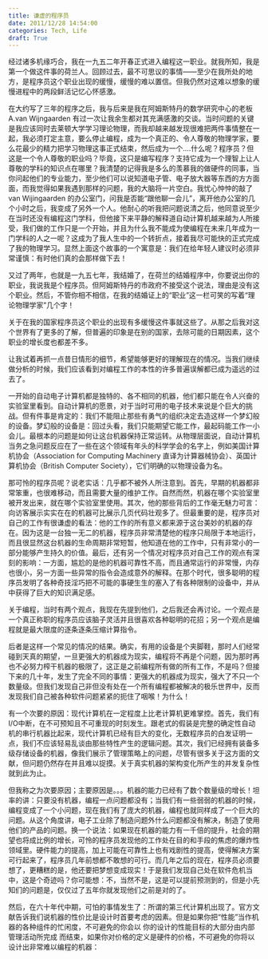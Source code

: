 ```yaml
---
title: 谦虚的程序员
date: 2011/12/28 14:54:00
categories: Tech, Life
draft: True
---
```

经过诸多机缘巧合，我在一九五二年开春正式进入编程这一职业。就我所知，我是第一个做这件事的荷兰人。回顾过去，最不可思议的事情——至少在我所处的地方，是程序员这个职业出现的缓慢，缓慢的难以置信。但我仍然对这难以想象的缓慢进程中的两段鲜活记忆心怀感激。

在大约写了三年的程序之后，我与后来是我在阿姆斯特丹的数学研究中心的老板A.van Wijngaarden 有过一次让我余生都对其充满感激的交谈。当时问题的关键是我应该同时去莱顿大学学习理论物理，而我却越来越发现很难把两件事情整在一起，我必须打定主意，要么停止编程，成为一个真正的、令人尊敬的物理学家，要么花最少的精力把学习物理这事正式结束，然后成为一个....什么呢？程序员？但这是一个令人尊敬的职业吗？毕竟，这只是编写程序？支持它成为一个理智上让人尊敬的学科的知识点在哪里？我清楚的记得我是多么的羡慕我的做硬件的同事，当你问起他们的专业能力，至少他们可以说知道电子管、电子放大器等东西的方方面面，而我觉得如果我遇到那样的问题，我的大脑将一片空白。我忧心忡忡的敲了 van Wijingaarden 的办公室门，问我是否能“跟他聊一会儿”，离开他办公室的几个小时之后，我变成了另外一个人。他耐心的听我把问题说清之后，他同意说至少在当时还没有编程这门学科，但他接下来平静的解释道自动计算机越来越为人所接受，我们做的工作只是一个开始，并且为什么我不能成为使编程在未来几年成为一门学科的人之一呢？这成为了我人生中的一个转折点，接着我尽可能快的正式完成了我的物理学习。显然上面这个故事的一个寓意是：我们在给年轻人建议时必须非常谨慎：有时他们真的会那样做下去！

又过了两年，也就是一九五七年，我结婚了，在荷兰的结婚程序中，你要说出你的职业，我说我是个程序员。但阿姆斯特丹的市政府不接受这个说法，理由是没有这个职业。然后，不管你相不相信，在我的结婚证上的“职业”这一栏可笑的写着“理论物理学家”几个字！

关于在我的国家程序员这个职业的出现有多缓慢这件事就这些了。从那之后我对这个世界有了更多的了解，但普遍的印象是在别的国家，去除可能的日期因素，这个职业的增长度也都差不多。

让我试着再抓一点昔日情形的细节，希望能够更好的理解现在的情况。当我们继续做分析的时候，我们应该看到对编程工作的本性的许多普遍误解都已成为遥远的过去了。

一开始的自动电子计算机都是独特的、各不相同的机器，他们都只能在令人兴奋的实验室里看到。自动计算机的愿景，对于当时可用的电子技术来说是个巨大的挑战。但有件事是肯定的：我们不能阻止那些有勇气的组织决定去造这样一个梦幻般的设备。梦幻般的设备是：回过头看，我们只能期望它能工作，最起码能工作一小会儿。最根本的问题是如何让这台机器保持正常运转。从物理层面说，自动计算机当务之急问题反应在了一些在这个领域有年头的科学学会的名字上，例如美国计算机协会（Association for Computing Machinery 直译为计算器械协会）、英国计算机协会（British Computer Society），它们明确的以物理设备为名。

那可怜的程序员呢？说老实话：几乎都不被外人所注意到。首先，早期的机器都非常笨重，也很难移动，而且需要大量的维护工作。自然而然，机器在哪个实验室里被开发出来，就在哪个实验室里使用。其次，他的那些背后的工作毫无魅力可言：向访客展示实实在在的机器可比展示几页代码壮观多了。但最重要的是，程序员对自己的工作有很谦虚的看法：他的工作的所有意义都来源于这台美妙的机器的存在。因为这是一台独一无二的机器，程序员非常清楚他的程序只局限于本地运行，而且很显然这台机器的生命周期非常短暂，他知道在他的工作中，只有非常小的一部分能够产生持久的价值。最后，还有另一个情况对程序员对自己工作的观点有深刻的影响：一方面，尴尬的是他的机器可靠性不高，而且通常运行的非常慢，内存也很小，另一方面一些异常的指令会造成意外的解释。在那个时代，很多聪明的程序员发明了各种奇技淫巧把不可能的事硬生生的塞入了有各种限制的设备中，并从中获得了巨大的知识满足感。

关于编程，当时有两个观点，我现在先提到他们，之后我还会再讨论。一个观点是一个真正称职的程序员应该脑子灵活并且很喜欢各种聪明的花招；另一个观点是编程就是最大限度的逐条逐条压缩计算指令。

后者是这样一个常见的情况的结果。确实，有用的设备是个夹脚鞋，那时人们经常碰到天真的期望，一旦更强大的机器成为现实，编程将不再是个问题，因为那时再也不必努力榨干机器的极限了，这正是之前编程所有做的所有工作，不是吗？但接下来的几十年，发生了完全不同的事情：更强大的机器成为现实，强大了不只一个数量级。但我们发现自己非但没有处在一个所有编程都被解决的极乐世界中，反而发现我们自己被各种软件问题紧紧的扼住了咽喉！为什么！

有一个次要的原因：现代计算机在一定程度上比老计算机更难掌控。首先，我们有I/O中断，在不可预知且不可重现的时刻发生。跟老式的假装是完整的确定性自动机的串行机器比起来，现代计算机已经有巨大的变化，无数程序员的白发证明一点，我们不应该轻易乱谈由那些特性产生的逻辑问题。其次，我们已经拥有装备多级存储设备的机器，像我们展示了管理策略上的问题，尽管有很多关于这方面的文献，但问题仍然存在并且难以捉摸。关于真实机器的架构变化所产生的并发复杂性就到此为止。

但我称之为次要原因；主要原因是。。。机器的能力已经有了数个数量级的增长！坦率的讲：只要没有机器，编程一点问题都没有；当我们有一些弱弱的机器的时候，编程变成了一个小问题，现在我们有了庞大的机器，编程也就同样成了一个巨大的问题。从这个角度讲，电子工业除了制造问题外什么问题都没有解决，制造了使用他们的产品的问题。换一个说法：如果现在机器的能力有一千倍的提升，社会的期望也将成比例的增长，可怜的程序员发现他的工作处在目的和手段的焦虑的爆炸性领域里。硬件能力的提高，加上可能在可靠性上也有戏剧性的提高，使得解决方案可行起来了，程序员几年前想都不敢想的可行。而几年之后的现在，程序员必须要想了，更糟糕的是，他还要把梦想变成现实！于是我们发现自己处在软件危机当中，这是个奇迹吗？你可能想：不，当然不是，这是可以提前预测到的，但是小先知们的问题是，仅仅过了五年你就发现他们之前是对的了。

然后，在六十年代中期，可怕的事情发生了：所谓的第三代计算机出现了。官方文献告诉我们说机器的性价比是设计时首要考虑的因素。但是如果你把“性能”当作机器的各种组件的忙闲度，不可避免的你会以 你的设计的性能目标的大部分由内部管理活动所完成  而结束，如果你对价格的定义是硬件的价格，不可避免的你将以 设计出非常难以编程的机器：